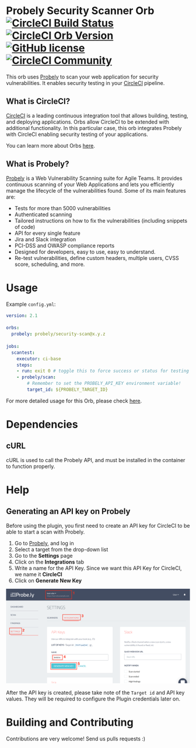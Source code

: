 # Probely Security Scanner Orb [![CircleCI Build Status](https://circleci.com/gh/Probely/probely-orb.svg?style=shield "CircleCI Build Status")](https://circleci.com/gh/Probely/probely-orb) [![CircleCI Orb Version](https://img.shields.io/badge/endpoint.svg?url=https://badges.circleci.io/orb/probely/security-scan)](https://circleci.com/orbs/registry/orb/probely/security-scan) [![GitHub license](https://img.shields.io/badge/license-MIT-blue.svg)](https://raw.githubusercontent.com/Probely/security-scan/master/LICENSE) [![CircleCI Community](https://img.shields.io/badge/community-CircleCI%20Discuss-343434.svg)](https://discuss.circleci.com/c/orbs)

This orb uses [Probely](https://probely.com) to scan your web application for 
security vulnerabilities. It enables security testing in your [CircleCI](https://circleci.com) pipeline.

## What is CircleCI?

[CircleCI](https://circleci.com) is a leading continuous integration tool that allows building, testing,
and deploying applications.
Orbs allow CircleCI to be extended with additional functionality. In this
particular case, this orb integrates Probely with CircleCI enabling security
testing of your applications.

You can learn more about Orbs [here](https://circleci.com/docs/2.0/using-orbs/).

## What is Probely?

[Probely](https://probely.com) is a Web Vulnerability Scanning suite for Agile Teams. It provides 
continuous scanning of your Web Applications and lets you efficiently manage 
the lifecycle of the vulnerabilities found. Some of its main features are:

 * Tests for more than 5000 vulnerabilities 
 * Authenticated scanning
 * Tailored instructions on how to fix the vulnerabilities (including snippets of code)
 * API for every single feature
 * Jira and Slack integration
 * PCI-DSS and OWASP compliance reports
 * Designed for developers, easy to use, easy to understand.
 * Re-test vulnerabilities, define custom headers, multiple users, CVSS score, scheduling, and more.

# Usage

Example `config.yml`:

```yaml
version: 2.1

orbs:
  probely: probely/security-scan@x.y.z

jobs:
  scantest:
    executor: ci-base
    steps:
    - run: exit 0 # toggle this to force success or status for testing
    - probely/scan:
        # Remember to set the PROBELY_API_KEY environment variable!
        target_id: ${PROBELY_TARGET_ID}
```

For more detailed usage for this Orb, please check [here](https://circleci.com/orbs/registry/orb/probely/security-scan).

# Dependencies

## cURL

cURL is used to call the Probely API, and must be installed in the container to function properly.

# Help

## Generating an API key on Probely

Before using the plugin, you first need to create an API key for CircleCI to be able to start a scan with Probely.

1. Go to [Probely](https://app.probely.com), and log in
1. Select a target from the drop-down list
1. Go to the **Settings** page
1. Click on the **Integrations** tab
1. Write a name for the API Key. Since we want this API Key for CircleCI, we name it **CircleCI**
1. Click on **Generate New Key**

![Creating an API key](/images/new_api_key.png)

After the API key is created, please take note of the `Target id` and API key values. They will be required to configure the Plugin credentials later on.

# Building and Contributing

Contributions are very welcome! Send us pulls requests :)
